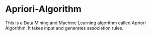 # Apriori-Algorithm
This is a Data Mining and Machine Learning algorithm called Apriori Algorithm. It takes input and generates association rules.
